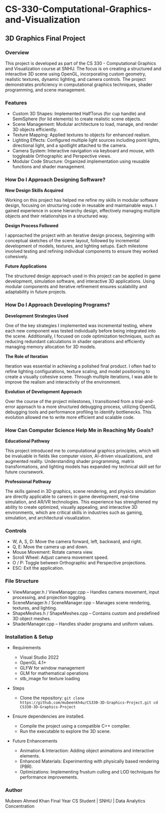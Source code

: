 # CS-330-Computational-Graphics-and-Visualization

## 3D Graphics Final Project

### Overview

This project is developed as part of the CS 330 - Computational Graphics and Visualization course at SNHU. The focus is on creating a structured and interactive 3D scene using OpenGL, incorporating custom geometry, realistic textures, dynamic lighting, and camera controls. The project demonstrates proficiency in computational graphics techniques, shader programming, and scene management.

### Features

* Custom 3D Shapes: Implemented HalfTorus (for cup handle) and SemiSphere (for lid elements) to create realistic scene objects.
* Scene Management: Modular architecture to load, manage, and render 3D objects efficiently.
* Texture Mapping: Applied textures to objects for enhanced realism.
* Lighting Effects: Configured multiple light sources including point lights, directional light, and a spotlight attached to the camera.
* Camera System: Interactive navigation via keyboard and mouse, with toggleable Orthographic and Perspective views.
* Modular Code Structure: Organized implementation using reusable functions and shader management.

### How Do I Approach Designing Software?

**New Design Skills Acquired**

Working on this project has helped me refine my skills in modular software design, focusing on structuring code in reusable and maintainable ways. I gained experience in scene hierarchy design, effectively managing multiple objects and their relationships in a structured way.

**Design Process Followed**

I approached the project with an iterative design process, beginning with conceptual sketches of the scene layout, followed by incremental development of models, textures, and lighting setups. Each milestone involved testing and refining individual components to ensure they worked cohesively.

**Future Applications**

The structured design approach used in this project can be applied in game development, simulation software, and interactive 3D applications. Using modular components and iterative refinement ensures scalability and adaptability in future projects.

### How Do I Approach Developing Programs?

**Development Strategies Used**

One of the key strategies I implemented was incremental testing, where each new component was tested individually before being integrated into the scene. Additionally, I focused on code optimization techniques, such as reducing redundant calculations in shader operations and efficiently managing memory allocation for 3D models.

**The Role of Iteration**

Iteration was essential in achieving a polished final product. I often had to refine lighting configurations, texture scaling, and model positioning to create a visually cohesive scene. Through multiple iterations, I was able to improve the realism and interactivity of the environment.

**Evolution of Development Approach**

Over the course of the project milestones, I transitioned from a trial-and-error approach to a more structured debugging process, utilizing OpenGL debugging tools and performance profiling to identify bottlenecks. This evolution allowed me to write more efficient and scalable code.

### How Can Computer Science Help Me in Reaching My Goals?

**Educational Pathway**

This project introduced me to computational graphics principles, which will be invaluable in fields like computer vision, AI-driven visualizations, and augmented reality. Understanding shader programming, matrix transformations, and lighting models has expanded my technical skill set for future coursework.

**Professional Pathway**

The skills gained in 3D graphics, scene rendering, and physics simulation are directly applicable to careers in game development, real-time simulation, and AR/VR technologies. This experience has strengthened my ability to create optimized, visually appealing, and interactive 3D environments, which are critical skills in industries such as gaming, simulation, and architectural visualization.

### Controls

  * W, A, S, D: Move the camera forward, left, backward, and right.
  * Q, E: Move the camera up and down.
  * Mouse Movement: Rotate camera view.
  * Scroll Wheel: Adjust camera movement speed.
  * O / P: Toggle between Orthographic and Perspective projections.
  * ESC: Exit the application.

### File Structure

* ViewManager.h / ViewManager.cpp – Handles camera movement, input processing, and projection toggling.
* SceneManager.h / SceneManager.cpp – Manages scene rendering, textures, and lighting.
* ShapeMeshes.h / ShapeMeshes.cpp – Contains custom and predefined 3D object meshes.
* ShaderManager.cpp – Handles shader programs and uniform values.

### Installation & Setup

* Requirements
  * Visual Studio 2022
  * OpenGL 4.1+
  * GLFW for window management
  * GLM for mathematical operations
  * stb_image for texture loading

* Steps
  * Clone the repository:
  `git clone https://github.com/mubeenkh4u/CS330-3D-Graphics-Project.git
  cd CS330-3D-Graphics-Project`

* Ensure dependencies are installed.

  * Compile the project using a compatible C++ compiler.
  * Run the executable to explore the 3D scene.

* Future Enhancements
  * Animation & Interaction: Adding object animations and interactive elements.
  * Enhanced Materials: Experimenting with physically based rendering (PBR).
  * Optimizations: Implementing frustum culling and LOD techniques for performance improvements.

### Author

Mubeen Ahmed Khan
Final Year CS Student | SNHU | Data Analytics Concentration
